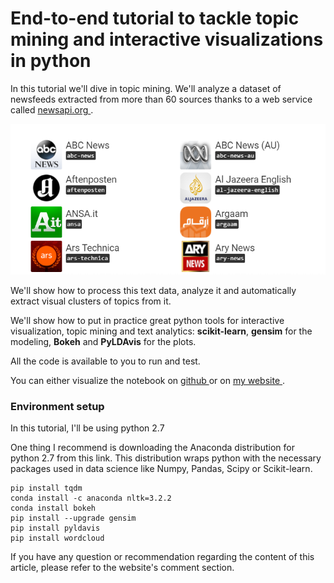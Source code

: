 # End-to-end tutorial to tackle topic mining and interactive visualizations in python

In this tutorial we'll dive in topic mining. We'll analyze a dataset of newsfeeds extracted from more than 60 sources thanks to a web service called <a href="https://newsapi.org"> newsapi.org </a>.

<p align="center">
  <img src="./images/article_2/news_sources.PNG"</img>
</p>

We'll show how to process this text data, analyze it and automatically extract visual clusters of topics from it. 

We'll show how to put in practice great python tools for interactive visualization, topic mining and text analytics: **scikit-learn**, **gensim** for the modeling, **Bokeh** and **PyLDAvis** for the plots.

All the code is available to you to run and test.

You can either visualize the notebook on <a href="https://github.com/ahmedbesbes/How-to-mine-newsfeed-data-and-extract-interactive-insights-in-Python/blob/master/article_2.ipynb"> github </a> or on <a href="https://ahmedbesbes.com/how-to-mine-newsfeed-data-and-extract-interactive-insights-in-python.html"> my website </a>.


### Environment setup

In this tutorial, I'll be using python 2.7

One thing I recommend is downloading the Anaconda distribution for python 2.7 from this link. This distribution wraps python with the necessary packages used in data science like Numpy, Pandas, Scipy or Scikit-learn.

```shell
pip install tqdm
conda install -c anaconda nltk=3.2.2
conda install bokeh
pip install --upgrade gensim
pip install pyldavis
pip install wordcloud

```

If you have any question or recommendation regarding the content of this article, please refer to the website's comment section.



